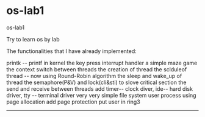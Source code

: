 # os-lab1
os-lab1

Try to learn os by lab



The functionalities that I have already implemented:

printk -- printf in kernel
the key press interrupt handler
a simple maze game
the context switch between threads
the creation of thread
the sclduleof thread -- now using Round-Robin algorithm
the sleep and wake_up of thread
the semaphore(P&V) and lock(cli&sti) to slove critical section
the send and receive between threads
add timer-- clock diver, ide-- hard disk driver, tty -- terminal driver
very very simple file system
user process
using page allocation
add page protection
put user in ring3


-----------------------------
